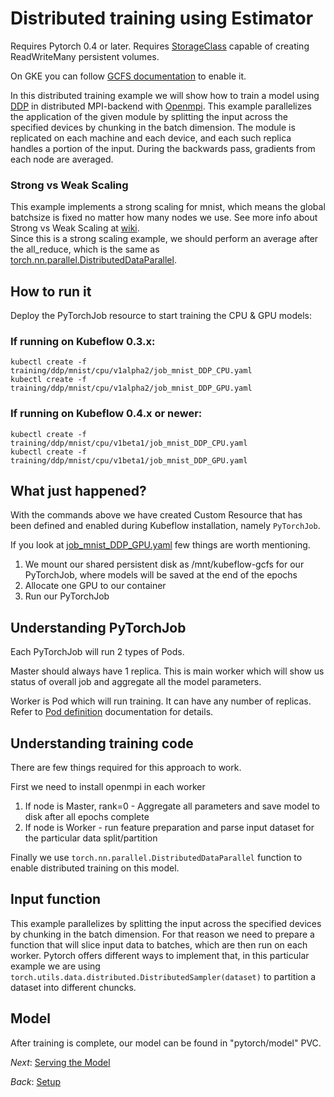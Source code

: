 # Distributed training using Estimator

Requires Pytorch 0.4 or later.
Requires [StorageClass](https://kubernetes.io/docs/concepts/storage/storage-classes/) capable of creating ReadWriteMany persistent volumes.

On GKE you can follow [GCFS documentation](https://master.kubeflow.org/docs/guides/gke/cloud-filestore/) to enable it.

In this distributed training example we will show how to train a model using [DDP](https://pytorch.org/docs/stable/nn.html#torch.nn.parallel.DistributedDataParallel) in
distributed MPI-backend with [Openmpi](https://www.open-mpi.org/). This example parallelizes the application of the given module by
splitting the input across the specified devices by chunking in the batch dimension. The module is replicated on each machine and each device, and
each such replica handles a portion of the input. During the backwards pass, gradients from each node are averaged.

### Strong vs Weak Scaling

This example implements a strong scaling for mnist, which means the global batchsize is fixed no matter how many nodes we use.
See more info about Strong vs Weak Scaling at [wiki](https://en.wikipedia.org/wiki/Scalability#Weak_versus_strong_scaling).  
Since this is a strong scaling example, we should perform an average after the all_reduce, which is the same as [torch.nn.parallel.DistributedDataParallel](https://github.com/pytorch/pytorch/blob/master/torch/nn/parallel/distributed.py#L338).

## How to run it

Deploy the PyTorchJob resource to start training the CPU & GPU models:

### If running on Kubeflow 0.3.x:
```
kubectl create -f training/ddp/mnist/cpu/v1alpha2/job_mnist_DDP_CPU.yaml
kubectl create -f training/ddp/mnist/cpu/v1alpha2/job_mnist_DDP_GPU.yaml

```

### If running on Kubeflow 0.4.x or newer:
```
kubectl create -f training/ddp/mnist/cpu/v1beta1/job_mnist_DDP_CPU.yaml
kubectl create -f training/ddp/mnist/cpu/v1beta1/job_mnist_DDP_GPU.yaml

```

## What just happened?

With the commands above we have created Custom Resource that has been defined and enabled during Kubeflow
installation, namely `PyTorchJob`.

If you look at [job_mnist_DDP_GPU.yaml](https://github.com/kubeflow/examples/blob/master/github_issue_summarization/training/ddp/mnist/cpu/v1beta1/job_mnist_DDP_GPU.yaml) few things are worth mentioning.

1. We mount our shared persistent disk as /mnt/kubeflow-gcfs for our PyTorchJob, where models will be saved at the end of the epochs
2. Allocate one GPU to our container
2. Run our PyTorchJob

## Understanding PyTorchJob

Each PyTorchJob will run 2 types of Pods.

Master should always have 1 replica. This is main worker which will show us status of overall job and aggregate all the model parameters.

Worker is Pod which will run training. It can have any number of replicas.
Refer to [Pod definition](https://kubernetes.io/docs/concepts/workloads/pods/pod/) documentation for details.

## Understanding training code

There are few things required for this approach to work.

First we need to install openmpi in each worker

1. If node is Master, rank=0 - Aggregate all parameters and save model to disk after all epochs complete
2. If node is Worker - run feature preparation and parse input dataset for the particular data split/partition

Finally we use `torch.nn.parallel.DistributedDataParallel` function to enable distributed training on this model.

## Input function

This example parallelizes by splitting the input across the specified devices by chunking in the batch dimension.
For that reason we need to prepare a function that will slice input data to batches, which are then run on each worker.
Pytorch offers different ways to implement that, in this particular example we are using `torch.utils.data.distributed.DistributedSampler(dataset)` 
to partition a dataset into different chuncks.

## Model

After training is complete, our model can be found in "pytorch/model" PVC.

*Next*: [Serving the Model](03_serving_the_model.md)

*Back*: [Setup](01_setup_a_kubeflow_cluster.md)
